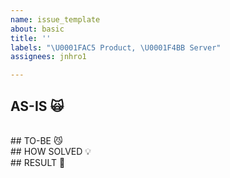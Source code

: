 ```yaml
---
name: issue_template
about: basic
title: ''
labels: "\U0001FAC5 Product, \U0001F4BB Server"
assignees: jnhro1

---
```


## AS-IS  🙀

<br>
## TO-BE 😼

<br>
## HOW SOLVED 💡

<br>
## RESULT 👏
